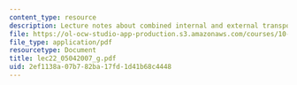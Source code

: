 ```yaml
---
content_type: resource
description: Lecture notes about combined internal and external transport resistances.
file: https://ol-ocw-studio-app-production.s3.amazonaws.com/courses/10-37-chemical-and-biological-reaction-engineering-spring-2007/2ef1138a07b782ba17fd1d41b68c4448_lec22_05042007_g.pdf
file_type: application/pdf
resourcetype: Document
title: lec22_05042007_g.pdf
uid: 2ef1138a-07b7-82ba-17fd-1d41b68c4448
---
```


